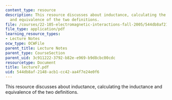 ```yaml
---
content_type: resource
description: This resource discusses about inductance, calculating the inductance
  and equivalence of the two definitions.
file: /courses/22-105-electromagnetic-interactions-fall-2005/544db8af2148acb1cc42aa4f7e24e0f6_lecture7.pdf
file_type: application/pdf
learning_resource_types:
- Lecture Notes
ocw_type: OCWFile
parent_title: Lecture Notes
parent_type: CourseSection
parent_uid: 3c911222-3792-b82e-e969-b9d8cbc00cdc
resourcetype: Document
title: lecture7.pdf
uid: 544db8af-2148-acb1-cc42-aa4f7e24e0f6
---
```

This resource discusses about inductance, calculating the inductance and equivalence of the two definitions.

